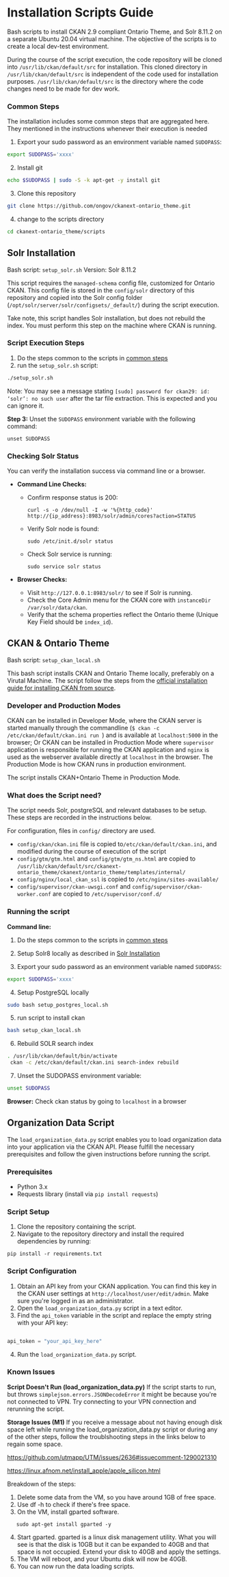 # Installation Scripts Guide

Bash scripts to install CKAN 2.9 compliant Ontario Theme, and Solr 8.11.2 on a separate Ubuntu 20.04 virtual machine. The objective of the scripts is to create a local dev-test environment.

During the course of the script execution, the code repository will be cloned into `/usr/lib/ckan/default/src` for installation. This cloned directory in `/usr/lib/ckan/default/src` is independent of the code used for installation purposes. `/usr/lib/ckan/default/src` is the directory where the code changes need to be made for dev work.

### Common Steps

The installation includes some common steps that are aggregated here. They mentioned in the instructions whenever their execution is needed

1. Export your sudo password as an environment variable named `SUDOPASS`:

```bash
export SUDOPASS='xxxx'
```

2. Install git

```bash
echo $SUDOPASS | sudo -S -k apt-get -y install git
```

3. Clone this repository

```bash
git clone https://github.com/ongov/ckanext-ontario_theme.git
```

4. change to the scripts directory

```bash
cd ckanext-ontario_theme/scripts
```

## Solr Installation

Bash script: `setup_solr.sh`
Version: Solr 8.11.2

This script requires the `managed-schema` config file, customized for Ontario CKAN. This config file is stored in the `config/solr` directory of this repository and copied into the Solr config folder (`/opt/solr/server/solr/configsets/_default/`) during the script execution.

Take note, this script handles Solr installation, but does not rebuild the index. You must perform this step on the machine where CKAN is running.

### Script Execution Steps

1. Do the steps common to the scripts in [common steps](#common-steps)
2. run the `setup_solr.sh` script:

```bash
./setup_solr.sh
```

Note: You may see a message stating `[sudo] password for ckan29: id: ‘solr’: no such user` after the tar file extraction. This is expected and you can ignore it.

**Step 3:** Unset the `SUDOPASS` environment variable with the following command:
```
unset SUDOPASS
```

### Checking Solr Status
You can verify the installation success via command line or a browser.

- **Command Line Checks:**  
   - Confirm response status is 200:  
     ```
     curl -s -o /dev/null -I -w '%{http_code}' http://{ip_address}:8983/solr/admin/cores?action=STATUS
     ```
   - Verify Solr node is found:  
     ```
     sudo /etc/init.d/solr status
     ```
   - Check Solr service is running:  
     ```
     sudo service solr status
     ```

- **Browser Checks:**  
   - Visit `http://127.0.0.1:8983/solr/` to see if Solr is running.
   - Check the Core Admin menu for the CKAN core with `instanceDir /var/solr/data/ckan`.
   - Verify that the schema properties reflect the Ontario theme (Unique Key Field should be `index_id`).

## CKAN & Ontario Theme

Bash script: `setup_ckan_local.sh`

This bash script installs CKAN and Ontario Theme locally, preferably on a Virutal Machine. The script follow the steps from the [official installation guide for installing CKAN from source](https://docs.ckan.org/en/2.9/maintaining/installing/install-from-source.htmlhttps:/).

### Developer and Production Modes

CKAN can be installed in Developer Mode, where the CKAN server is started manually through the commandline (`$ ckan -c /etc/ckan/default/ckan.ini run `) and is available at `localhost:5000` in the browser; Or CKAN can be installed in Production Mode where `supervisor` application is responsible for running the CKAN application and `nginx` is used as the webserver available directly at `localhost` in the browser. The Production Mode is how CKAN runs in production environment.

The script installs CKAN+Ontario Theme in Production Mode.

### What does the Script need?

The script needs Solr, postgreSQL and relevant databases to be setup. These steps are recorded in the instructions below.

For configuration, files in `config/` directory are used.

* `config/ckan/ckan.ini` file is copied to`/etc/ckan/default/ckan.ini`, and modified during the course of execution of the script
* `config/gtm/gtm.html` and `config/gtm/gtm_ns.html` are copied to `/usr/lib/ckan/default/src/ckanext-ontario_theme/ckanext/ontario_theme/templates/internal/`
* `config/nginx/local_ckan_ssl` is copied to `/etc/nginx/sites-available/`
* `config/supervisor/ckan-uwsgi.conf` and `config/supervisor/ckan-worker.conf` are copied to `/etc/supervisor/conf.d/`

### Running the script

**Command line:**

1. Do the steps common to the scripts in [common steps](#common-steps)

2. Setup Solr8 locally as described in [Solr Installation](#solr-installation)

3. Export your sudo password as an environment variable named `SUDOPASS`:

```bash
export SUDOPASS='xxxx'
```

4. Setup PostgreSQL locally

```bash
sudo bash setup_postgres_local.sh
```

5. run script to install ckan

```bash
bash setup_ckan_local.sh
```

6. Rebuild SOLR search index

```bash
. /usr/lib/ckan/default/bin/activate
 ckan -c /etc/ckan/default/ckan.ini search-index rebuild
```

7. Unset the SUDOPASS environment variable:

```bash
unset SUDOPASS
```

**Browser:**
Check ckan status by going to `localhost` in a browser

## Organization Data Script

The `load_organization_data.py` script enables you to load organization data into your application via the CKAN API. Please fulfill the necessary prerequisites and follow the given instructions before running the script.

### Prerequisites
- Python 3.x
- Requests library (install via `pip install requests`)

### Script Setup
1. Clone the repository containing the script.
2. Navigate to the repository directory and install the required dependencies by running:
```
pip install -r requirements.txt
```

### Script Configuration
1. Obtain an API key from your CKAN application. You can find this key in the CKAN user settings at `http://localhost/user/edit/admin`. Make sure you're logged in as an administrator.
2. Open the `load_organization_data.py` script in a text editor.
3. Find the `api_token` variable in the script and replace the empty string with your API key:
```python

api_token = "your_api_key_here"

```
4. Run the `load_organization_data.py` script.


### Known Issues
**Script Doesn't Run (load_organization_data.py)**
If the script starts to run, but throws `simplejson.errors.JSONDecodeError` it might be because you're not connected to VPN. Try connecting to your VPN connection and rerunning the script. 

**Storage Issues (M1)**
If you receive a message about not having enough disk space left while running the load_organization_data.py script or during any of the other steps, follow the troublshooting steps in the links below to regain some space.

https://github.com/utmapp/UTM/issues/2636#issuecomment-1290021310

https://linux.afnom.net/install_apple/apple_silicon.html

Breakdown of the steps:

1. Delete some data from the VM, so you have around 1GB of free space.
2. Use df -h to check if there's free space.
3. On the VM, install gparted software.
```
   sudo apt-get install gparted -y
```
4. Start gparted. gparted is a linux disk management utility. What you will see is that the disk is 10GB but it can be expanded to 40GB and that space is not occupied. Extend your disk to 40GB and apply the settings.
5. The VM will reboot, and your Ubuntu disk will now be 40GB.
6. You can now run the data loading scripts.

